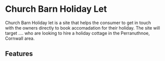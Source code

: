 # Church Barn Holiday Let
Church Barn Holiday let is a site that helps the consumer to get in touch with the owners directly to book accomadation for their holiday.  The site will target .... who are looking to hire a holiday cottage in the Perranuthnoe, Cornwall area.

## Features
